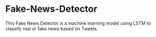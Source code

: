 # Fake-News-Detector
This Fake News Detector is a machine learning model using LSTM to classify real or fake news based on Tweets.
